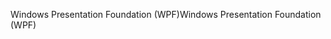<span data-ttu-id="a5900-101">Windows Presentation Foundation (WPF)</span><span class="sxs-lookup"><span data-stu-id="a5900-101">Windows Presentation Foundation (WPF)</span></span>